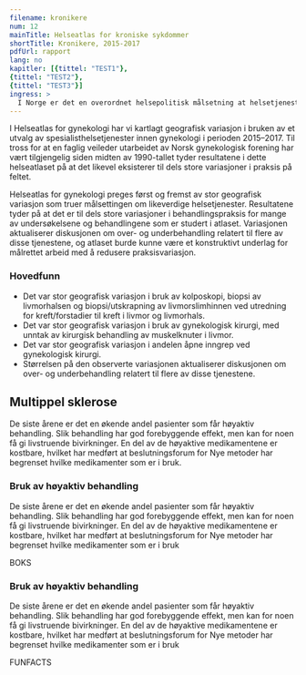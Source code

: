 ```yaml
---
filename: kronikere
num: 12
mainTitle: Helseatlas for kroniske sykdommer
shortTitle: Kronikere, 2015-2017
pdfUrl: rapport
lang: no
kapitler: [{tittel: "TEST1"},
{tittel: "TEST2"},
{tittel: "TEST3"}]
ingress: >
  I Norge er det en overordnet helsepolitisk målsetning at helsetjenestene skal være likeverdig fordelt uavhengig av blant annet bosted. Likevel er det dokumentert, blant annet gjennom tidligere helseatlas, at hvilken behandling man får i spesialisthelsetjenesten kan være avhengig av hvor i landet man er bosatt – med andre ord; bruk av helsetjenester varierer geografisk. Helseatlas for kroniske sykdommer beskriver geografisk variasjon i bruk av helsetjenester for ti utvalgte kroniske sykdommer. 
---
```


I Helseatlas for gynekologi har vi kartlagt geografisk variasjon i bruken av et utvalg av spesialisthelsetjenester innen gynekologi i perioden 2015–2017. Til tross for at en faglig veileder utarbeidet av Norsk gynekologisk forening har vært tilgjengelig siden midten av 1990-tallet tyder resultatene i dette helseatlaset på at det likevel eksisterer til dels store variasjoner i praksis på feltet.

Helseatlas for gynekologi preges først og fremst av stor geografisk variasjon som truer målsettingen om likeverdige helsetjenester. Resultatene tyder på at det er til dels store variasjoner i behandlingspraksis for mange av undersøkelsene og behandlingene som er studert i atlaset. Variasjonen aktualiserer diskusjonen om over- og underbehandling relatert til flere av disse tjenestene, og atlaset burde kunne være et konstruktivt underlag for målrettet arbeid med å redusere praksisvariasjon.

### Hovedfunn

- Det var stor geografisk variasjon i bruk av kolposkopi, biopsi av livmorhalsen og biopsi/utskrapning av livmorslimhinnen ved utredning for kreft/forstadier til kreft i livmor og livmorhals.
- Det var stor geografisk variasjon i bruk av gynekologisk kirurgi, med unntak av kirurgisk behandling av muskelknuter i livmor.
- Det var stor geografisk variasjon i andelen åpne inngrep ved gynekologisk kirurgi.
- Størrelsen på den observerte variasjonen aktualiserer diskusjonen om over- og underbehandling relatert til flere av disse tjenestene.

## Multippel sklerose

De siste årene er det en økende andel pasienter som får høyaktiv behandling. Slik behandling har god forebyggende effekt, men kan for noen få gi livstruende bivirkninger. En del av de høyaktive medikamentene er kostbare, hvilket har medført at beslutningsforum for Nye metoder har begrenset hvilke medikamenter som er i bruk.

### Bruk av høyaktiv behandling

De siste årene er det en økende andel pasienter som får høyaktiv behandling. Slik behandling har god forebyggende effekt, men kan for noen få gi livstruende bivirkninger. En del av de høyaktive medikamentene er kostbare, hvilket har medført at beslutningsforum for Nye metoder har begrenset hvilke medikamenter som er i bruk

BOKS

### Bruk av høyaktiv behandling

De siste årene er det en økende andel pasienter som får høyaktiv behandling. Slik behandling har god forebyggende effekt, men kan for noen få gi livstruende bivirkninger. En del av de høyaktive medikamentene er kostbare, hvilket har medført at beslutningsforum for Nye metoder har begrenset hvilke medikamenter som er i bruk

FUNFACTS
